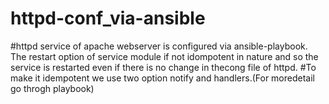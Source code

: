 # httpd-conf_via-ansible
#httpd service of apache webserver is configured via ansible-playbook. The restart option of service module if not idompotent in nature and so the service is restarted even if there is no change in thecong file of httpd.
#To make it idempotent we use two option notify and handlers.(For moredetail go throgh playbook)
